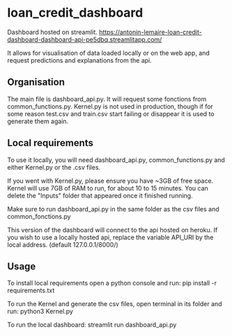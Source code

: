 # loan_credit_dashboard
Dashboard hosted on streamlit.
https://antonin-lemaire-loan-credit-dashboard-dashboard-api-pe5dbq.streamlitapp.com/

It allows for visualisation of data loaded locally or on the web app, and request predictions and explanations from the api.

## Organisation

The main file is dashboard_api.py.
It will request some fonctions from common_functions.py.
Kernel.py is not used in production, though if for some reason test.csv and train.csv start failing or disappear it is used to generate them again.

## Local requirements

To use it locally, you will need dashboard_api.py, common_functions.py and either Kernel.py or the .csv files.

If you went with Kernel.py, please ensure you have ~3GB of free space.
Kernel will use 7GB of RAM to run, for about 10 to 15 minutes.
You can delete the "Inputs" folder that appeared once it finished running.

Make sure to run dashboard_api.py in the same folder as the csv files and common_fonctions.py

This version of the dashboard will connect to the api hosted on heroku.
If you wish to use a locally hosted api, replace the variable API_URI by the local address. (default 127.0.0.1/8000/)

## Usage

To install local requirements open a python console and run: 
pip install -r requirements.txt

To run the Kernel and generate the csv files, open terminal in its folder and run:
python3 Kernel.py

To run the local dashboard:
streamlit run dashboard_api.py


